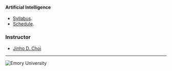 #### Artificial Intelligence
* [Syllabus](Syllabus).
* [Schedule](Schedule).

### Instructor ###
* [Jinho D. Choi](http://mathcs.emory.edu/~choi)

---
![Emory University](http://mathcs.emory.edu/~choi/img/emory-logo-h.png)
